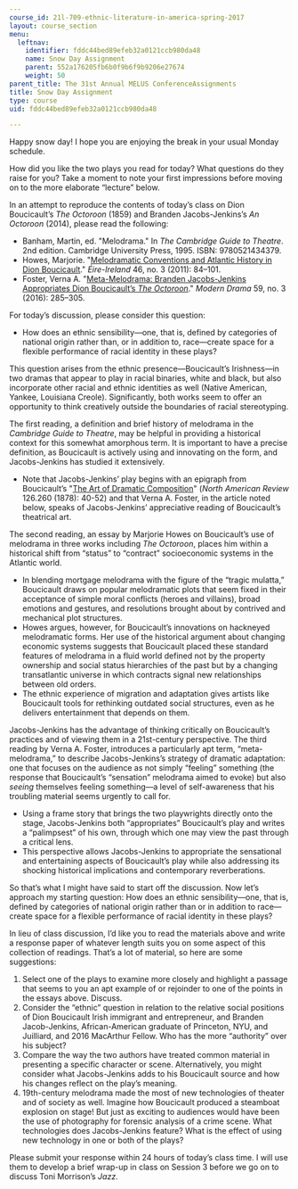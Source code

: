 ```yaml
---
course_id: 21l-709-ethnic-literature-in-america-spring-2017
layout: course_section
menu:
  leftnav:
    identifier: fddc44bed89efeb32a0121ccb980da48
    name: Snow Day Assignment
    parent: 552a176205fb6b0f9b6f9b9206e27674
    weight: 50
parent_title: The 31st Annual MELUS ConferenceAssignments
title: Snow Day Assignment
type: course
uid: fddc44bed89efeb32a0121ccb980da48

---
```


Happy snow day! I hope you are enjoying the break in your usual Monday schedule.

How did you like the two plays you read for today? What questions do they raise for you? Take a moment to note your first impressions before moving on to the more elaborate “lecture” below.

In an attempt to reproduce the contents of today’s class on Dion Boucicault’s _The Octoroon_ (1859) and Branden Jacobs-Jenkins’s _An Octoroon_ (2014), please read the following:

*   Banham, Martin, ed. "Melodrama." In _The Cambridge Guide to Theatre_. 2nd edition. Cambridge University Press, 1995. ISBN: 9780521434379.
*   Howes, Marjorie. "[Melodramatic Conventions and Atlantic History in Dion Boucicault](https://muse.jhu.edu/article/458539)." _Éire-Ireland_ 46, no. 3 (2011): 84–101.
*   Foster, Verna A. "[Meta-Melodrama: Branden Jacobs-Jenkins Appropriates Dion Boucicault’s _The Octoroon_](https://muse.jhu.edu/article/629588)." _Modern Drama_ 59, no. 3 (2016): 285–305.

For today’s discussion, please consider this question:

*   How does an ethnic sensibility—one, that is, defined by categories of national origin rather than, or in addition to, race—create space for a flexible performance of racial identity in these plays?

This question arises from the ethnic presence—Boucicault’s Irishness—in two dramas that appear to play in racial binaries, white and black, but also incorporate other racial and ethnic identities as well (Native American, Yankee, Louisiana Creole). Significantly, both works seem to offer an opportunity to think creatively outside the boundaries of racial stereotyping.

The first reading, a definition and brief history of melodrama in the _Cambridge Guide to Theatre_, may be helpful in providing a historical context for this somewhat amorphous term. It is important to have a precise definition, as Boucicault is actively using and innovating on the form, and Jacobs-Jenkins has studied it extensively.

*   Note that Jacobs-Jenkins’ play begins with an epigraph from Boucicault’s "[The Art of Dramatic Composition](http://www.jstor.org/stable/25110160
    )" (_North American Review_ 126.260 (1878): 40-52) and that Verna A. Foster, in the article noted below, speaks of Jacobs-Jenkins’ appreciative reading of Boucicault’s theatrical art.

The second reading, an essay by Marjorie Howes on Boucicault’s use of melodrama in three works including _The Octoroon_, places him within a historical shift from “status” to “contract” socioeconomic systems in the Atlantic world.

*   In blending mortgage melodrama with the figure of the “tragic mulatta,” Boucicault draws on popular melodramatic plots that seem fixed in their acceptance of simple moral conflicts (heroes and villains), broad emotions and gestures, and resolutions brought about by contrived and mechanical plot structures.
*   Howes argues, however, for Boucicault’s innovations on hackneyed melodramatic forms. Her use of the historical argument about changing economic systems suggests that Boucicault placed these standard features of melodrama in a fluid world defined not by the property ownership and social status hierarchies of the past but by a changing transatlantic universe in which contracts signal new relationships between old orders.
*   The ethnic experience of migration and adaptation gives artists like Boucicault tools for rethinking outdated social structures, even as he delivers entertainment that depends on them.

Jacobs-Jenkins has the advantage of thinking critically on Boucicault’s practices and of viewing them in a 21st-century perspective. The third reading by Verna A. Foster, introduces a particularly apt term, “meta-melodrama,” to describe Jacobs-Jenkins’s strategy of dramatic adaptation: one that focuses on the audience as not simply “feeling” something (the response that Boucicault’s “sensation” melodrama aimed to evoke) but also _seeing_ themselves feeling something—a level of self-awareness that his troubling material seems urgently to call for.

*   Using a frame story that brings the two playwrights directly onto the stage, Jacobs-Jenkins both “appropriates” Boucicault’s play and writes a “palimpsest” of his own, through which one may view the past through a critical lens.
*   This perspective allows Jacobs-Jenkins to appropriate the sensational and entertaining aspects of Boucicault’s play while also addressing its shocking historical implications and contemporary reverberations.

So that’s what I might have said to start off the discussion. Now let’s approach my starting question: How does an ethnic sensibility—one, that is, defined by categories of national origin rather than or in addition to race—create space for a flexible performance of racial identity in these plays?

In lieu of class discussion, I’d like you to read the materials above and write a response paper of whatever length suits you on some aspect of this collection of readings. That’s a lot of material, so here are some suggestions:

1.  Select one of the plays to examine more closely and highlight a passage that seems to you an apt example of or rejoinder to one of the points in the essays above. Discuss.
2.  Consider the “ethnic” question in relation to the relative social positions of Dion Boucicault Irish immigrant and entrepreneur, and Branden Jacob-Jenkins, African-American graduate of Princeton, NYU, and Juilliard, and 2016 MacArthur Fellow. Who has the more “authority” over his subject?
3.  Compare the way the two authors have treated common material in presenting a specific character or scene. Alternatively, you might consider what Jacobs-Jenkins adds to his Boucicault source and how his changes reflect on the play’s meaning.
4.  19th-century melodrama made the most of new technologies of theater and of society as well. Imagine how Boucicault produced a steamboat explosion on stage! But just as exciting to audiences would have been the use of photography for forensic analysis of a crime scene. What technologies does Jacobs-Jenkins feature? What is the effect of using new technology in one or both of the plays?

Please submit your response within 24 hours of today’s class time. I will use them to develop a brief wrap-up in class on Session 3 before we go on to discuss Toni Morrison’s _Jazz_.